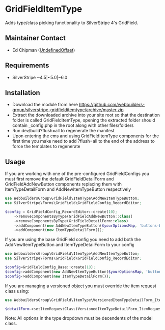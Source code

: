 GridFieldItemType
=================

Adds type/class picking functionality to SilverStripe 4's GridField.

## Maintainer Contact
* Ed Chipman ([UndefinedOffset](https://github.com/UndefinedOffset))

## Requirements
* SilverStripe ~4.5|~5.0|~6.0


## Installation
* Download the module from here https://github.com/webbuilders-group/silverstripe-gridfielditemtype/archive/master.zip
* Extract the downloaded archive into your site root so that the destination folder is called GridFieldItemType, opening the extracted folder should contain _config.php in the root along with other files/folders
* Run dev/build?flush=all to regenerate the manifest
* Upon entering the cms and using GridFieldItemType components for the first time you make need to add ?flush=all to the end of the address to force the templates to regenerate


## Usage
If you are working with one of the pre-configured GridFieldConfigs you must first remove the default GridFieldDetailForm and GridFieldAddNewButton components replacing them with ItemTypeDetailForm and AddNewItemTypeButton respectively
```php
use WebbuildersGroup\GridField\ItemType\AddNewItemTypeButton;
use SilverStripe\Forms\GridField\GridFieldConfig_RecordEditor;

$config = GridFieldConfig_RecordEditor::create(10);
    ->removeComponentsByType(GridFieldAddNewButton::class)
    ->removeComponentsByType(GridFieldDetailForm::class)
    ->addComponent(new AddNewItemTypeButton($yourOptionsMap, 'buttons-before-left', 'empty string', 'default'))
    ->addComponent(new ItemTypeDetailForm());
```

If you are using the base GridField config you need to add both the AddNewItemTypeButton and ItemTypeDetailForm to your config
```php
use WebbuildersGroup\GridField\ItemType\AddNewItemTypeButton;
use SilverStripe\Forms\GridField\GridFieldConfig_RecordEditor;

$config=GridFieldConfig_Base::create(10);
$config->addComponent(new AddNewItemTypeButton($yourOptionsMap, 'buttons-before-left'));
$config->addComponent(new ItemTypeDetailForm());
```

If you are managing a versioned object you must override the item request class using:
```php
use WebbuildersGroup\GridField\ItemType\VersionedItemTypeDetailForm_ItemRequest;

$detailForm->setItemRequestClass(VersionedItemTypeDetailForm_ItemRequest::class);
```

Note: All options in the type dropdown must be decendents of the model class.
